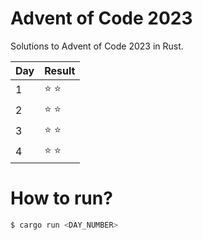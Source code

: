 # Advent of Code 2023
Solutions to Advent of Code 2023 in Rust.

| Day | Result        |
|-----|---------------|
| 1   | :star: :star: |
| 2   | :star: :star: |
| 3   | :star: :star: |
| 4   | :star: :star: |


# How to run?
```bash
$ cargo run <DAY_NUMBER>
```